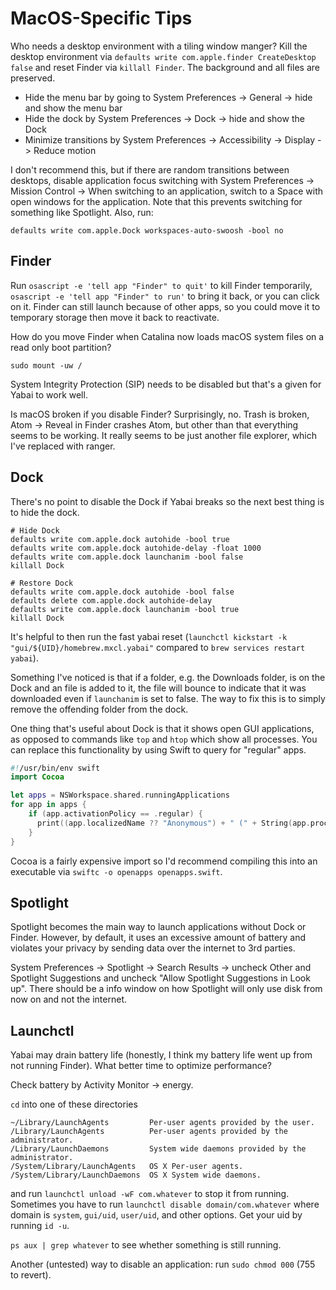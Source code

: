 # MacOS-Specific Tips

Who needs a desktop environment with a tiling window manger? Kill the desktop
environment via `defaults write com.apple.finder CreateDesktop false` and
reset Finder via `killall Finder`. The background and all files are preserved.

- Hide the menu bar by going to
  System Preferences -> General -> hide and show the menu bar
- Hide the dock by
  System Preferences -> Dock -> hide and show the Dock
- Minimize transitions by
  System Preferences -> Accessibility -> Display -> Reduce motion

I don't recommend this, but if there are random transitions between
desktops, disable application focus switching with System Preferences
-> Mission Control -> When switching to an application, switch to a
Space with open windows for the application. Note that this prevents
switching for something like Spotlight. Also, run:
```console
defaults write com.apple.Dock workspaces-auto-swoosh -bool no
```

## Finder

Run `osascript -e 'tell app "Finder" to quit'` to kill Finder temporarily,
`osascript -e 'tell app "Finder" to run'` to bring it back, or you can click
on it. Finder can still launch because of other apps, so you could move it
to temporary storage then move it back to reactivate.

How do you move Finder when Catalina now loads
macOS system files on a read only boot partition?
```console
sudo mount -uw /
```
System Integrity Protection (SIP) needs to be
disabled but that's a given for Yabai to work well.

Is macOS broken if you disable Finder? Surprisingly, no. Trash is
broken, Atom -> Reveal in Finder crashes Atom, but other than that
everything seems to be working. It really seems to be just another
file explorer, which I've replaced with ranger.

## Dock

There's no point to disable the Dock if Yabai
breaks so the next best thing is to hide the dock.
```console
# Hide Dock
defaults write com.apple.dock autohide -bool true
defaults write com.apple.dock autohide-delay -float 1000
defaults write com.apple.dock launchanim -bool false
killall Dock

# Restore Dock
defaults write com.apple.dock autohide -bool false
defaults delete com.apple.dock autohide-delay
defaults write com.apple.dock launchanim -bool true
killall Dock
```

It's helpful to then run the fast yabai reset
(`launchctl kickstart -k "gui/${UID}/homebrew.mxcl.yabai"`
compared to `brew services restart yabai`).

Something I've noticed is that if a folder, e.g. the Downloads folder, is on
the Dock and an file is added to it, the file will bounce to indicate that it
was downloaded even if `launchanim` is set to false. The way to fix this is to
simply remove the offending folder from the dock.

One thing that's useful about Dock is that it shows open GUI applications,
as opposed to commands like `top` and `htop` which show all processes. You
can replace this functionality by using Swift to query for "regular" apps.
```swift
#!/usr/bin/env swift
import Cocoa

let apps = NSWorkspace.shared.runningApplications
for app in apps {
    if (app.activationPolicy == .regular) {
      print((app.localizedName ?? "Anonymous") + " (" + String(app.processIdentifier) + ")")
    }
}
```

Cocoa is a fairly expensive import so I'd recommend compiling
this into an executable via `swiftc -o openapps openapps.swift`.

## Spotlight

Spotlight becomes the main way to launch applications without Dock or
Finder. However, by default, it uses an excessive amount of battery and
violates your privacy by sending data over the internet to 3rd parties.

System Preferences -> Spotlight -> Search Results ->
uncheck Other and Spotlight Suggestions
and uncheck "Allow Spotlight Suggestions in Look up". There should be a info
window on how Spotlight will only use disk from now on and not the internet.

## Launchctl

Yabai may drain battery life (honestly, I think my battery life went
up from not running Finder). What better time to optimize performance?

Check battery by Activity Monitor -> energy.

`cd` into one of these directories
```text
~/Library/LaunchAgents         Per-user agents provided by the user.
/Library/LaunchAgents          Per-user agents provided by the administrator.
/Library/LaunchDaemons         System wide daemons provided by the administrator.
/System/Library/LaunchAgents   OS X Per-user agents.
/System/Library/LaunchDaemons  OS X System wide daemons.
```

and run `launchctl unload -wF com.whatever` to stop it from running.
Sometimes you have to run `launchctl disable domain/com.whatever` where
domain is `system`, `gui/uid`, `user/uid`, and other options. Get your
uid by running `id -u`.

`ps aux | grep whatever` to see whether something is still running.

Another (untested) way to disable an application:
run `sudo chmod 000` (755 to revert).

